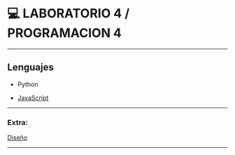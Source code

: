 # :computer: LABORATORIO 4 / PROGRAMACION 4

---

## Lenguajes

- Python

- [JavaScript](https://github.com/eugenia1984/UTN-FRSR-Programacion/tree/main/2do_anio_2do_sem/laboratorio_programacion/javascript)

---

### Extra:

[Diseño](https://github.com/eugenia1984/UTN-FRSR-Programacion/tree/main/2do_anio_2do_sem/laboratorio_programacion/disenio)

---
